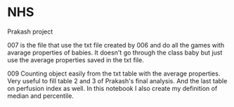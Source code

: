 # NHS
Prakash project

007 is the file that use the txt file created by 006 and do all the games with avarage properties of babies. It doesn't go through the class baby but just use the average properties saved in the txt file.

009 Counting object easily from the txt table with the average properties. Very useful to fill table 2 and 3 of Prakash's final analysis. And the last table on perfusion index as well. In this notebook I also create my definition of median and percentile.
